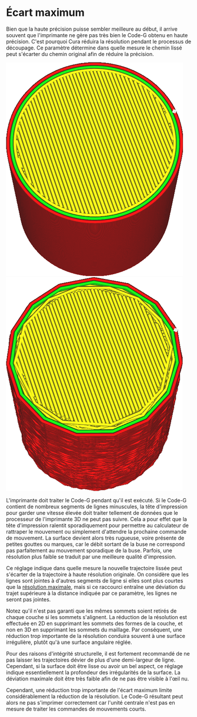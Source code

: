 Écart maximum
====
Bien que la haute précision puisse sembler meilleure au début, il arrive souvent que l'imprimante ne gère pas très bien le Code-G  obtenu en haute précision. C'est pourquoi Cura réduira la résolution pendant le processus de découpage. Ce paramètre détermine dans quelle mesure le chemin lissé peut s'écarter du chemin original afin de réduire la précision.

![Avant de réduire la résolution](../../../articles/images/meshfix_maximum_resolution_0.05.png)
![Après avoir réduit la résolution (au extrème)](../../../articles/images/meshfix_maximum_resolution_1.png)

L'imprimante doit traiter le Code-G pendant qu'il est exécuté. Si le Code-G contient de nombreux segments de lignes minuscules, la tête d'impression pour garder une vitesse élevée doit traiter tellement de données que le processeur de l'imprimante 3D ne peut pas suivre. Cela a pour effet que la tête d'impression ralentit sporadiquement pour permettre au calculateur de rattraper le mouvement ou simplement d'attendre la prochaine commande de mouvement. La surface devient alors très rugueuse, voire présente de petites gouttes ou marques, car le débit sortant de la buse ne correspond pas parfaitement au mouvement sporadique de la buse. Parfois, une résolution plus faible se traduit par une meilleure qualité d'impression.

Ce réglage indique dans quelle mesure la nouvelle trajectoire lissée peut s'écarter de la trajectoire à haute résolution originale. On considère que les lignes sont jointes à d'autres segments de ligne si elles sont plus courtes que la [résolution maximale](meshfix_maximum_resolution.md), mais si ce raccourci entraîne une déviation du trajet supérieure à la distance indiquée par ce paramètre, les lignes ne seront pas jointes.

Notez qu'il n'est pas garanti que les mêmes sommets soient retirés de chaque couche si les sommets s'alignent. La réduction de la résolution est effectuée en 2D en supprimant les sommets des formes de la couche, et non en 3D en supprimant les sommets du maillage. Par conséquent, une réduction trop importante de la résolution conduira souvent à une surface irrégulière, plutôt qu'à une surface angulaire réglée.

Pour des raisons d'intégrité structurelle, il est fortement recommandé de ne pas laisser les trajectoires dévier de plus d'une demi-largeur de ligne. Cependant, si la surface doit être lisse ou avoir un bel aspect, ce réglage indique essentiellement la profondeur des irrégularités de la surface. La déviation maximale doit être très faible afin de ne pas être visible à l'œil nu.

Cependant, une réduction trop importante de l'écart maximum limite considérablement la réduction de la résolution. Le Code-G résultant peut alors ne pas s'imprimer correctement car l'unité centrale n'est pas en mesure de traiter les commandes de mouvements courts.
